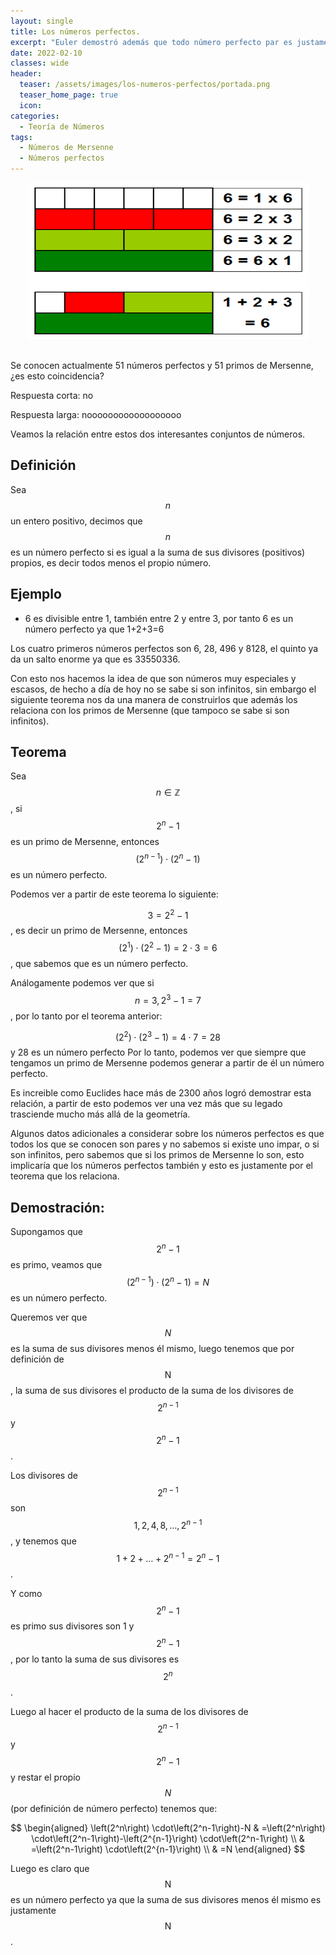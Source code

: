 ```yaml
---
layout: single
title: Los números perfectos.
excerpt: "Euler demostró además que todo número perfecto par es justamente de la forma $$2^{p-1}•(2^{p} - 1)$$, luego la relación entre estos dos conjuntos de números enteros es justamente biyectiva, aún no podemos descartar la existencia de un números perfecto impar pero sabemos que si existe debe ser mayor que $$10^{300}$$."
date: 2022-02-10
classes: wide
header:
  teaser: /assets/images/los-numeros-perfectos/portada.png
  teaser_home_page: true
  icon: 
categories:
  - Teoría de Números
tags:  
  - Números de Mersenne
  - Números perfectos
---
```


<center> <img src="/assets/images/los-numeros-perfectos/graph.png" width="450" height="250"> </center>
<br>

Se conocen actualmente 51 números perfectos y 51 primos de Mersenne, ¿es esto coincidencia?

Respuesta corta: no

Respuesta larga: noooooooooooooooooo

Veamos la relación entre estos dos interesantes conjuntos de números.

## Definición

Sea $$n$$ un entero positivo, decimos que $$n$$ es un número perfecto si es igual a la suma de sus divisores (positivos) propios, es decir todos menos el propio número.

## Ejemplo

* 6 es divisible entre 1, también entre 2 y entre 3, por tanto 6 es un número perfecto ya que 1+2+3=6

Los cuatro primeros números perfectos son 6, 28, 496 y 8128, el quinto ya da un salto enorme ya que es 33550336.

Con esto nos hacemos la idea de que son números muy especiales y escasos, de hecho a día de hoy no se sabe si son infinitos, sin embargo el siguiente teorema nos da una manera de construirlos que además los relaciona con los primos de Mersenne (que tampoco se sabe si son infinitos).

## Teorema

Sea $$n \in \mathbb{Z}$$, si $$2^n-1$$ es un primo de Mersenne, entonces $$\left(2^{n-1}\right) \cdot\left(2^n-1\right)$$ es un número perfecto.

Podemos ver a partir de este teorema lo siguiente:

$$3=2^2-1$$, es decir un primo de Mersenne, entonces $$\left(2^1\right) \cdot\left(2^2-1\right)=2 \cdot 3=6$$, que sabemos que es un número perfecto.

Análogamente podemos ver que si $$n=3,2^3-1=7$$, por lo tanto por el teorema anterior:

$$\left(2^2\right) \cdot\left(2^3-1\right)=4 \cdot 7=28$$ y 28 es un número perfecto
Por lo tanto, podemos ver que siempre que tengamos un primo de Mersenne podemos generar a partir de él un número perfecto.

Es increible como Euclides hace más de 2300 años logró demostrar esta relación, a partir de esto podemos ver una vez más que su legado trasciende mucho más allá de la geometría.

Algunos datos adicionales a considerar sobre los números perfectos es que todos los que se conocen son pares y no sabemos si existe uno impar, o si son infinitos, pero sabemos que si los primos de Mersenne lo son, esto implicaría que los números perfectos también y esto es justamente por el teorema que los relaciona.

## Demostración:

Supongamos que $$2^n-1$$ es primo, veamos que $$\left(2^{n-1}\right) \cdot\left(2^n-1\right)=N$$ es un número perfecto.

Queremos ver que $$N$$ es la suma de sus divisores menos él mismo, luego tenemos que por definición de $$\mathrm{N}$$, la suma de sus divisores el producto de la suma de los divisores de $$2^{n-1}$$ y $$2^n-1$$.

Los divisores de $$2^{n-1}$$ son $$1,2,4,8, \ldots, 2^{n-1}$$, y tenemos que $$1+2+\ldots+2^{n-1}=2^n-1$$.

Y como $$2^n-1$$ es primo sus divisores son 1 y $$2^n-1$$, por lo tanto la suma de sus divisores es $$2^n$$.

Luego al hacer el producto de la suma de los divisores de $$2^{n-1}$$ y $$2^n-1$$ y restar el propio $$N$$ (por definición de número perfecto) tenemos que:

$$
\begin{aligned}
\left(2^n\right) \cdot\left(2^n-1\right)-N & =\left(2^n\right) \cdot\left(2^n-1\right)-\left(2^{n-1}\right) \cdot\left(2^n-1\right) \\
& =\left(2^n-1\right) \cdot\left(2^{n-1}\right) \\
& =N
\end{aligned}
$$

Luego es claro que $$\mathrm{N}$$ es un número perfecto ya que la suma de sus divisores menos él mismo es justamente $$\mathrm{N}$$.

$$\tag*{$\blacksquare$}$$
